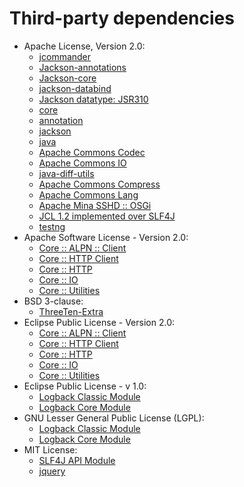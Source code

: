   # Third-party dependencies
  * Apache License, Version 2.0:
    * [jcommander](https://jcommander.org)
    * [Jackson-annotations](https://github.com/FasterXML/jackson)
    * [Jackson-core](https://github.com/FasterXML/jackson-core)
    * [jackson-databind](https://github.com/FasterXML/jackson)
    * [Jackson datatype: JSR310](https://github.com/FasterXML/jackson-modules-java8/jackson-datatype-jsr310)
    * [core](https://github.com/cowwoc/pouch/core/)
    * [annotation](https://github.com/cowwoc/requirements.java/annotation/)
    * [jackson](https://github.com/cowwoc/requirements.java/jackson/)
    * [java](https://github.com/cowwoc/requirements.java/java/)
    * [Apache Commons Codec](https://commons.apache.org/proper/commons-codec/)
    * [Apache Commons IO](https://commons.apache.org/proper/commons-io/)
    * [java-diff-utils](https://github.com/java-diff-utils/java-diff-utils/java-diff-utils)
    * [Apache Commons Compress](https://commons.apache.org/proper/commons-compress/)
    * [Apache Commons Lang](https://commons.apache.org/proper/commons-lang/)
    * [Apache Mina SSHD :: OSGi](https://www.apache.org/sshd/sshd-osgi/)
    * [JCL 1.2 implemented over SLF4J](http://www.slf4j.org)
    * [testng](https://testng.org)
  * Apache Software License - Version 2.0:
    * [Core :: ALPN :: Client](https://jetty.org/jetty-core/jetty-alpn/jetty-alpn-client)
    * [Core :: HTTP Client](https://jetty.org/jetty-core/jetty-client)
    * [Core :: HTTP](https://jetty.org/jetty-core/jetty-http)
    * [Core :: IO](https://jetty.org/jetty-core/jetty-io)
    * [Core :: Utilities](https://jetty.org/jetty-core/jetty-util)
  * BSD 3-clause:
    * [ThreeTen-Extra](https://www.threeten.org/threeten-extra)
  * Eclipse Public License - Version 2.0:
    * [Core :: ALPN :: Client](https://jetty.org/jetty-core/jetty-alpn/jetty-alpn-client)
    * [Core :: HTTP Client](https://jetty.org/jetty-core/jetty-client)
    * [Core :: HTTP](https://jetty.org/jetty-core/jetty-http)
    * [Core :: IO](https://jetty.org/jetty-core/jetty-io)
    * [Core :: Utilities](https://jetty.org/jetty-core/jetty-util)
  * Eclipse Public License - v 1.0:
    * [Logback Classic Module](http://logback.qos.ch/logback-classic)
    * [Logback Core Module](http://logback.qos.ch/logback-core)
  * GNU Lesser General Public License (LGPL):
    * [Logback Classic Module](http://logback.qos.ch/logback-classic)
    * [Logback Core Module](http://logback.qos.ch/logback-core)
  * MIT License:
    * [SLF4J API Module](http://www.slf4j.org)
    * [jquery](http://webjars.org)
